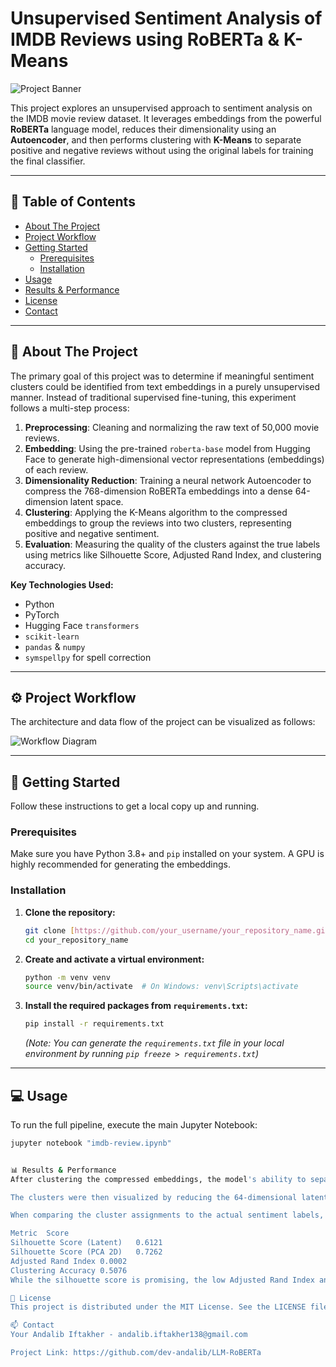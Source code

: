 # Unsupervised Sentiment Analysis of IMDB Reviews using RoBERTa & K-Means

![Project Banner](https://i.imgur.com/3Z6gJ4h.png)

This project explores an unsupervised approach to sentiment analysis on the IMDB movie review dataset. It leverages embeddings from the powerful **RoBERTa** language model, reduces their dimensionality using an **Autoencoder**, and then performs clustering with **K-Means** to separate positive and negative reviews without using the original labels for training the final classifier.

---

## 📖 Table of Contents
* [About The Project](#-about-the-project)
* [Project Workflow](#-project-workflow)
* [Getting Started](#-getting-started)
  * [Prerequisites](#prerequisites)
  * [Installation](#installation)
* [Usage](#-usage)
* [Results & Performance](#-results--performance)
* [License](#-license)
* [Contact](#-contact)

---

## 🧐 About The Project

The primary goal of this project was to determine if meaningful sentiment clusters could be identified from text embeddings in a purely unsupervised manner. Instead of traditional supervised fine-tuning, this experiment follows a multi-step process:

1.  **Preprocessing**: Cleaning and normalizing the raw text of 50,000 movie reviews.
2.  **Embedding**: Using the pre-trained `roberta-base` model from Hugging Face to generate high-dimensional vector representations (embeddings) of each review.
3.  **Dimensionality Reduction**: Training a neural network Autoencoder to compress the 768-dimension RoBERTa embeddings into a dense 64-dimension latent space.
4.  **Clustering**: Applying the K-Means algorithm to the compressed embeddings to group the reviews into two clusters, representing positive and negative sentiment.
5.  **Evaluation**: Measuring the quality of the clusters against the true labels using metrics like Silhouette Score, Adjusted Rand Index, and clustering accuracy.

**Key Technologies Used:**
* Python
* PyTorch
* Hugging Face `transformers`
* `scikit-learn`
* `pandas` & `numpy`
* `symspellpy` for spell correction

---

## ⚙️ Project Workflow

The architecture and data flow of the project can be visualized as follows:

![Workflow Diagram](https://i.imgur.com/eBwzY3v.png)

---

## 🚀 Getting Started

Follow these instructions to get a local copy up and running.

### Prerequisites

Make sure you have Python 3.8+ and `pip` installed on your system. A GPU is highly recommended for generating the embeddings.

### Installation

1.  **Clone the repository:**
    ```sh
    git clone [https://github.com/your_username/your_repository_name.git](https://github.com/your_username/your_repository_name.git)
    cd your_repository_name
    ```
2.  **Create and activate a virtual environment:**
    ```sh
    python -m venv venv
    source venv/bin/activate  # On Windows: venv\Scripts\activate
    ```
3.  **Install the required packages from `requirements.txt`:**
    ```sh
    pip install -r requirements.txt
    ```
    *(Note: You can generate the `requirements.txt` file in your local environment by running `pip freeze > requirements.txt`)*

---

## 💻 Usage

To run the full pipeline, execute the main Jupyter Notebook:

```sh
jupyter notebook "imdb-review.ipynb"


📊 Results & Performance
After clustering the compressed embeddings, the model's ability to separate sentiments was evaluated. The K-Means algorithm achieved a Best Silhouette Score of 0.6121, indicating a reasonably good separation between the generated clusters.

The clusters were then visualized by reducing the 64-dimensional latent vectors to 2D using PCA.

When comparing the cluster assignments to the actual sentiment labels, the performance was as follows:

Metric	Score
Silhouette Score (Latent)	0.6121
Silhouette Score (PCA 2D)	0.7262
Adjusted Rand Index	0.0002
Clustering Accuracy	0.5076
While the silhouette score is promising, the low Adjusted Rand Index and near-random accuracy (50.76%) suggest that while the model found distinct clusters, these clusters do not perfectly align with the human-annotated positive/negative sentiment labels. This highlights the challenge of unsupervised sentiment discovery.

📝 License
This project is distributed under the MIT License. See the LICENSE file for more information.

📫 Contact
Your Andalib Iftakher - andalib.iftakher138@gmail.com

Project Link: https://github.com/dev-andalib/LLM-RoBERTa
